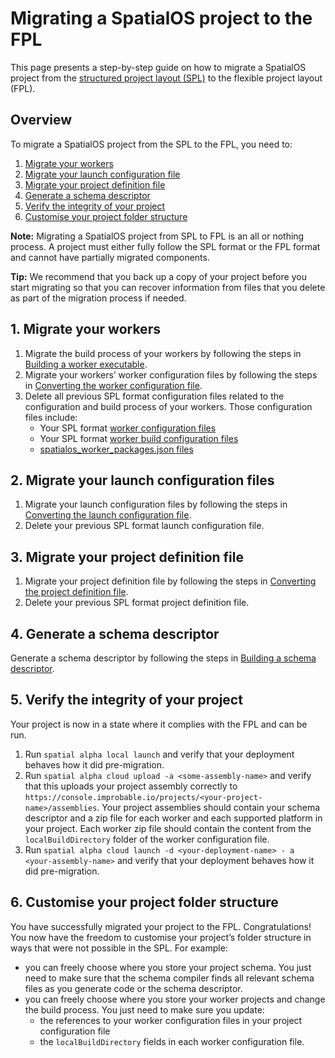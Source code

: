 # Migrating a SpatialOS project to the FPL
This page presents a step-by-step guide on how to migrate a SpatialOS project from the [structured project layout (SPL)](https://docs.improbable.io/reference/latest/shared/reference/project-structure) to the flexible project layout (FPL).

## Overview
To migrate a SpatialOS project from the SPL to the FPL, you need to:
1. [Migrate your workers](#1-migrate-your-workers)
2. [Migrate your launch configuration file](#2-migrate-your-launch-configuration-files)
3. [Migrate your project definition file](#3-migrate-your-project-definition-file)
4. [Generate a schema descriptor](#4-generate-a-schema-descriptor)
5. [Verify the integrity of your project](#5-verify-the-integrity-of-your-project)
6. [Customise your project folder structure](#6-customise-your-project-folder-structure)

**Note:** Migrating a SpatialOS project from SPL to FPL is an all or nothing process. A project must either fully follow the SPL format or the FPL format and cannot have partially migrated components.

**Tip:** We recommend that you back up a copy of your project before you start migrating so that you can recover information from files that you delete as part of the migration process if needed.

## 1. Migrate your workers
1. Migrate the build process of your workers by following the steps in [Building a worker executable](../build-process/worker-build-process.md).
2. Migrate your workers’ worker configuration files by following the steps in [Converting the worker configuration file](configs-conversion-guide.md#converting-the-worker-configuration-file).
3. Delete all previous SPL format configuration files related to the configuration and build process of your workers. Those configuration files include:
    - Your SPL format [worker configuration files](https://docs.improbable.io/reference/latest/shared/worker-configuration/worker-configuration)
    - Your SPL format [worker build configuration files](https://docs.improbable.io/reference/latest/shared/worker-configuration/worker-build)
    - [spatialos_worker_packages.json files](https://docs.improbable.io/reference/latest/shared/reference/file-formats/spatial-worker-packages)

## 2. Migrate your launch configuration files
1. Migrate your launch configuration files by following the steps in [Converting the launch configuration file](configs-conversion-guide.md#converting-the-launch-configuration-file).
2. Delete your previous SPL format launch configuration file.

## 3. Migrate your project definition file
1. Migrate your project definition file by following the steps in [Converting the project definition file](configs-conversion-guide.md#converting-the-project-definition-file).
2. Delete your previous SPL format project definition file.

## 4. Generate a schema descriptor
Generate a schema descriptor by following the steps in [Building a schema descriptor](../build-process/schema-descriptor-build-process.md).

## 5. Verify the integrity of your project
Your project is now in a state where it complies with the FPL and can be run.
1. Run `spatial alpha local launch` and verify that your deployment behaves how it did pre-migration.
2. Run `spatial alpha cloud upload -a <some-assembly-name>` and verify that this uploads your project assembly correctly to `https://console.improbable.io/projects/<your-project-name>/assemblies`. Your project assemblies should contain your schema descriptor and a zip file for each worker and each supported platform in your project. Each worker zip file should contain the content from the `localBuildDirectory` folder of the worker configuration file.
3. Run `spatial alpha cloud launch -d <your-deployment-name> - a <your-assembly-name>` and verify that your deployment behaves how it did pre-migration.

## 6. Customise your project folder structure
You have successfully migrated your project to the FPL. Congratulations! You now have the freedom to customise your project’s folder structure in ways that were not possible in the SPL.
For example:
- you can freely choose where you store your project schema. You just need to make sure that the schema compiler finds all relevant schema files as you generate code or the schema descriptor.
- you can freely choose where you store your worker projects and change the build process. You just need to make sure you update:
  * the references to your worker configuration files in your project configuration file
  * the `localBuildDirectory` fields in each worker configuration file.
